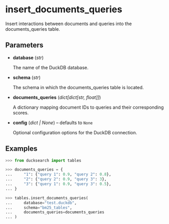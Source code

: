 # insert_documents_queries

Insert interactions between documents and queries into the documents_queries table.



## Parameters

- **database** (*str*)

    The name of the DuckDB database.

- **schema** (*str*)

    The schema in which the documents_queries table is located.

- **documents_queries** (*dict[dict[str, float]]*)

    A dictionary mapping document IDs to queries and their corresponding scores.

- **config** (*dict | None*) – defaults to `None`

    Optional configuration options for the DuckDB connection.



## Examples

```python
>>> from ducksearch import tables

>>> documents_queries = {
...     "1": {"query 1": 0.9, "query 2": 0.8},
...     "2": {"query 2": 0.9, "query 3": 3},
...     "3": {"query 1": 0.9, "query 3": 0.5},
... }

>>> tables.insert_documents_queries(
...     database="test.duckdb",
...     schema="bm25_tables",
...     documents_queries=documents_queries
... )
```

